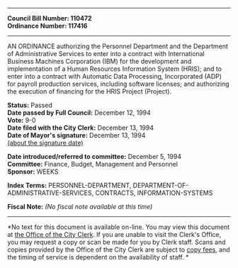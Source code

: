 * * * * *  
  
**Council Bill Number: [](#h0)[](#h2)110472**   
**Ordinance Number: 117416**  
  
* * * * *  
  
AN ORDINANCE authorizing the Personnel Department and the Department of Administrative Services to enter into a contract with International Business Machines Corporation (IBM) for the development and implementation of a Human Resources Information System (HRIS); and to enter into a contract with Automatic Data Processing, Incorporated (ADP) for payroll production services, including software licenses; and authorizing the execution of financing for the HRIS Project (Project).  
  
**Status:** Passed   
**Date passed by Full Council:** December 12, 1994   
**Vote:** 9-0   
**Date filed with the City Clerk:** December 13, 1994   
**Date of Mayor's signature:** December 13, 1994   
[(about the signature date)](/~public/approvaldate.htm)   
  
  
**Date introduced/referred to committee:** December 5, 1994   
**Committee:** Finance, Budget, Management and Personnel   
**Sponsor:** WEEKS   
  
**Index Terms:** PERSONNEL-DEPARTMENT, DEPARTMENT-OF-ADMINISTRATIVE-SERVICES, CONTRACTS, INFORMATION-SYSTEMS  
  
**Fiscal Note:** *(No fiscal note available at this time)*  
  
* * * * *  
  
*No text for this document is available on-line. You may view this document at [the Office of the City Clerk](http://www.seattle.gov/leg/clerk/contactUs.htm). If you are unable to visit the Clerk's Office, you may request a copy or scan be made for you by Clerk staff. Scans and copies provided by the Office of the City Clerk are subject to [copy fees](http://clerk.seattle.gov/~public/clerkfees.htm), and the timing of service is dependent on the availability of staff. *  
  
  

